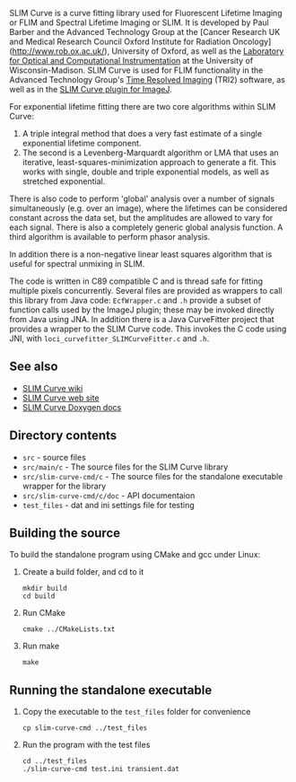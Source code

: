 SLIM Curve is a curve fitting library used for Fluorescent Lifetime Imaging or
FLIM and Spectral Lifetime Imaging or SLIM.  It is developed by Paul Barber and
the Advanced Technology Group at the [Cancer Research UK and Medical Research
Council Oxford Institute for Radiation Oncology] (http://www.rob.ox.ac.uk/),
University of Oxford, as well as the [Laboratory for Optical and Computational
Instrumentation](http://loci.wisc.edu/) at the University of Wisconsin-Madison.
SLIM Curve is used for FLIM functionality in the Advanced Technology Group's
[Time Resolved Imaging](https://www.assembla.com/spaces/ATD_TRI/wiki) (TRI2)
software, as well as in the [SLIM Curve plugin for
ImageJ](http://fiji.sc/SLIM_Curve).

For exponential lifetime fitting there are two core algorithms within SLIM
Curve:

1. A triple integral method that does a very fast estimate of a single
   exponential lifetime component.
2. The second is a Levenberg-Marquardt algorithm or LMA that uses an iterative,
   least-squares-minimization approach to generate a fit. This works with
   single, double and triple exponential models, as well as stretched
   exponential.

There is also code to perform 'global' analysis over a number of signals
simultaneously (e.g. over an image), where the lifetimes can be considered
constant across the data set, but the amplitudes are allowed to vary for each
signal. There is also a completely generic global analysis function. A third
algorithm is available to perform phasor analysis.

In addition there is a non-negative linear least squares algorithm that is
useful for spectral unmixing in SLIM.

The code is written in C89 compatible C and is thread safe for fitting multiple
pixels concurrently. Several files are provided as wrappers to call this
library from Java code: `EcfWrapper.c` and `.h` provide a subset of function
calls used by the ImageJ plugin; these may be invoked directly from Java using
JNA. In addition there is a Java CurveFitter project that provides a wrapper to
the SLIM Curve code. This invokes the C code using JNI, with
`loci_curvefitter_SLIMCurveFitter.c` and `.h`.

## See also

* [SLIM Curve wiki](https://github.com/slim-curve/slim-curve/wiki)
* [SLIM Curve web site](https://slim-curve.github.io/)
* [SLIM Curve Doxygen docs](http://code.imagej.net/slim-curve/html/)

## Directory contents

* `src` - source files
* `src/main/c` - The source files for the SLIM Curve library
* `src/slim-curve-cmd/c` - The source files for the standalone executable
  wrapper for the library
* `src/slim-curve-cmd/c/doc` - API documentaion
* `test_files` - dat and ini settings file for testing

## Building the source

To build the standalone program using CMake and gcc under Linux:

1.  Create a build folder, and cd to it

    ```
    mkdir build
    cd build
    ```

2.  Run CMake

    ```
    cmake ../CMakeLists.txt
    ```

3.  Run make

    ```
    make
    ```

## Running the standalone executable

1.  Copy the executable to the `test_files` folder for convenience

    ```
    cp slim-curve-cmd ../test_files
    ```

2.  Run the program with the test files

    ```
    cd ../test_files
    ./slim-curve-cmd test.ini transient.dat
    ```
